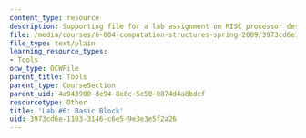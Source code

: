 ```yaml
---
content_type: resource
description: Supporting file for a lab assignment on RISC processor design.
file: /media/courses/6-004-computation-structures-spring-2009/3973cd6e11033146c6e59e3e3e5f2a26_lab6basicblock.jsim
file_type: text/plain
learning_resource_types:
- Tools
ocw_type: OCWFile
parent_title: Tools
parent_type: CourseSection
parent_uid: 4a943900-de94-8e8c-5c50-0874d4a8bdcf
resourcetype: Other
title: 'Lab #6: Basic Block'
uid: 3973cd6e-1103-3146-c6e5-9e3e3e5f2a26
---
```

